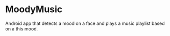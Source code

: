 # MoodyMusic
Android app that detects a mood on a face and plays a music playlist based on a this mood.

